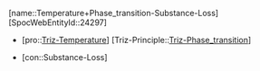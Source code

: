 ﻿---
type: TrizContradiction
aliases:
- Temperature+Phase_transition-Substance-Loss
license: CC BY-SA 4.0
copyright: https://github.com/SpocWeb
IsDeleted: false
IsReadOnly: false
Confidential: public
tags: 
- Triz/Contradiction
---
[name::Temperature+Phase_transition-Substance-Loss]
[SpocWebEntityId::24297]
+ [pro::[Triz-Temperature](tech/Triz/Parameter/Triz-Temperature.md)]
[Triz-Principle::[Triz-Phase_transition](tech/Triz/Principle/Triz-Phase_transition.md)]
- [con::Substance-Loss]

